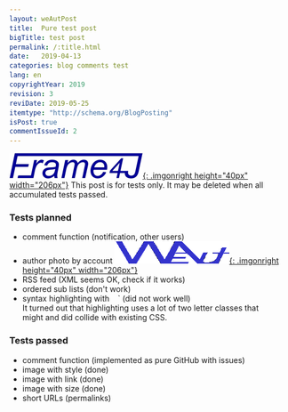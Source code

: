 ```yaml
---
layout: weAutPost
title:  Pure test post
bigTitle: test post
permalink: /:title.html
date:   2019-04-13
categories: blog comments test
lang: en
copyrightYear: 2019
revision: 3
reviDate: 2019-05-25
itemtype: "http://schema.org/BlogPosting"
isPost: true
commentIssueId: 2
---
```


[![Frame4J](/assets/icons_logos/frame4jlogo-02t.png "&gt; Frame4J"){: .imgonright height="40px" width="206px"}](https://frame4j.de/index_en.html)
This post is for tests only. It may be deleted when all accumulated tests passed.

### Tests planned
- comment function (notification, other users)
- author photo by account [![weinert-automation](/assets/icons_logos/weAut-logo-206-fl.png "&gt; weinert-automation"){: .imgonright height="40px" width="206px"}](https://frame4j.de/index_en.html)
- RSS feed (XML seems OK, check if it works)
- ordered sub lists (don't work)
- syntax highlighting with ` ` `  (did not work well)<br />
  It turned out that highlighting uses a lot of two letter classes that   
  might and did collide with existing CSS.

### Tests passed
- comment function (implemented as pure GitHub with issues)
- image with style (done)
- image with link  (done)
- image with size  (done)
- short URLs (permalinks)

